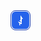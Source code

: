<svg width="32" height="32" viewBox="0 0 32 32" xmlns="http://www.w3.org/2000/svg">
  <rect x="2" y="2" width="28" height="28" rx="6" fill="#2563EB"/>
  <path d="M16 8l4 6h-2v6l-4-4h2v-6-2zm-4 10l4 6h-2v-2h4v-2z" fill="#fff"/>
  <rect x=".5" y=".5" width="31" height="31" rx="7.5" fill="none" stroke="#1E40AF"/>
</svg>
